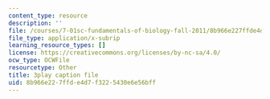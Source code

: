 ```yaml
---
content_type: resource
description: ''
file: /courses/7-01sc-fundamentals-of-biology-fall-2011/8b966e227ffde4d7f3225430e6e56bff_qY0ixUWJx0g.srt
file_type: application/x-subrip
learning_resource_types: []
license: https://creativecommons.org/licenses/by-nc-sa/4.0/
ocw_type: OCWFile
resourcetype: Other
title: 3play caption file
uid: 8b966e22-7ffd-e4d7-f322-5430e6e56bff
---
```

